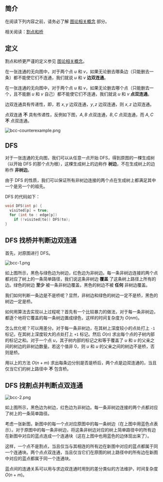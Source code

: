 ## 简介

在阅读下列内容之前，请务必了解 [图论相关概念](./concept.md) 部分。

相关阅读：[割点和桥](./cut.md)

## 定义

割点和桥更严谨的定义参见 [图论相关概念](./concept.md)。

在一张连通的无向图中，对于两个点 $u$ 和 $v$，如果无论删去哪条边（只能删去一条）都不能使它们不连通，我们就说 $u$ 和 $v$  **边双连通**。

在一张连通的无向图中，对于两个点 $u$ 和 $v$，如果无论删去哪个点（只能删去一个，且不能删 $u$ 和 $v$ 自己）都不能使它们不连通，我们就说 $u$ 和 $v$  **点双连通**。

边双连通具有传递性，即，若 $x,y$ 边双连通，$y,z$ 边双连通，则 $x,z$ 边双连通。

点双连通 **不** 具有传递性，反例如下图，$A,B$ 点双连通，$B,C$ 点双连通，而 $A,C$  **不** 点双连通。

![bcc-counterexample.png](./images/bcc-0.svg)

## DFS

对于一张连通的无向图，我们可以从任意一点开始 DFS，得到原图的一棵生成树（以开始 DFS 的那个点为根），这棵生成树上的边称作 **树边**，不在生成树上的边称作 **非树边**。

由于 DFS 的性质，我们可以保证所有非树边连接的两个点在生成树上都满足其中一个是另一个的祖先。

DFS 的代码如下：

```cpp
void DFS(int p) {
  visited[p] = true;
  for (int to : edge[p])
    if (!visited[to]) DFS(to);
}
```

## DFS 找桥并判断边双连通

首先，对原图进行 DFS。

![bcc-1.png](./images/bcc-1.svg)

如上图所示，黑色与绿色边为树边，红色边为非树边。每一条非树边连接的两个点都对应了树上的一条简单路径，我们说这条非树边 **覆盖** 了这条树上路径上所有的边。绿色的树边 **至少** 被一条非树边覆盖，黑色的树边不被 **任何** 非树边覆盖。

我们如何判断一条边是不是桥呢？显然，非树边和绿色的树边一定不是桥，黑色的树边一定是桥。

如何用算法去实现以上过程呢？首先有一个比较暴力的做法，对于每一条非树边，都逐个地将它覆盖的每一条树边置成绿色，这样的时间复杂度为 $O(nm)$。

怎么优化呢？可以用差分。对于每一条非树边，在其树上深度较小的点处打上 `-1` 标记，在其树上深度较大的点处打上 `+1` 标记。然后 $O(n)$ 求出每个点的子树内部的标记之和。对于一个点 $u$，其子树内部的标记之和等于覆盖了 $u$ 和 $u$ 的父亲之间的树边的非树边数量。若这个值非 $0$，则 $u$ 和 $u$ 的父亲之间的树边不是桥，否则是桥。

用以上的方法 $O(n+m)$ 求出每条边分别是否是桥后，两个点是边双连通的，当且仅当它们的树上路径中 **不** 包含桥。

## DFS 找割点并判断点双连通

![bcc-2.png](./images/bcc-2.svg)

如上图所示，黑色边为树边，红色边为非树边。每一条非树边连接的两个点都对应了树上的一条简单路径。

考虑一张新图，新图中的每一个点对应原图中的每一条树边（在上图中用蓝色点表示）。对于原图中的每一条非树边，将这条非树边对应的树上简单路径中的所有边在新图中对应的蓝点连成一个连通块（这在上图中也用蓝色的边体现出来了）。

这样，一个点不是割点，当且仅当与其相连的所有边在新图中对应的蓝点都属于同一个连通块。两个点点双连通，当且仅当它们在原图的树上路径中的所有边在新图中对应的蓝点都属于同一个连通块。

蓝点间的连通关系可以用与求边双连通时用到的差分类似的方法维护，时间复杂度 $O(n+m)$。
